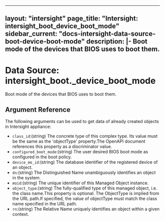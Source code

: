 
---
layout: "intersight"
page_title: "Intersight: intersight_boot_device_boot_mode"
sidebar_current: "docs-intersight-data-source-boot-device-boot-mode"
description: |-
Boot mode of the devices that BIOS uses to boot them.
---

# Data Source: intersight_boot._device_boot_mode
Boot mode of the devices that BIOS uses to boot them.
## Argument Reference
The following arguments can be used to get data of already created objects in Intersight appliance:
* `class_id`:(string) The concrete type of this complex type. Its value must be the same as the 'objectType' property.The OpenAPI document references this property as a discriminator value. 
* `configured_boot_mode`:(string) The user desired BIOS boot mode as configured in the boot policy. 
* `device_mo_id`:(string) The database identifier of the registered device of an object. 
* `dn`:(string) The Distinguished Name unambiguously identifies an object in the system. 
* `moid`:(string) The unique identifier of this Managed Object instance. 
* `object_type`:(string) The fully-qualified type of this managed object, i.e. the class name.This property is optional. The ObjectType is implied from the URL path.If specified, the value of objectType must match the class name specified in the URL path. 
* `rn`:(string) The Relative Name uniquely identifies an object within a given context. 
